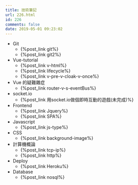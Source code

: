 ```yaml
---
title: 技術筆記
url: 226.html
id: 226
comments: false
date: 2019-05-01 09:23:02
---
```


- Git
  - {%post_link git%}
  - {%post_link git2%}
- Vue-tutorial
  - {%post_link v-html%}
  - {%post_link lifecycle%}
  - {%post_link v-pre-v-cloak-v-once%}
- Vue 的疑難雜症
  - {%post_link router-v-s-eventBus%}
- socket.io
  - {%post_link 用socket.io做個即時互動的遊戲(未完成)%}
- Frontend
  - {%post_link Jquery%}
  - {%post_link SPA%}
- Javascript
  - {%post_link js-type%}
- CSS
  - {%post_link background-image%}
- 計算機概論
  - {%post_link tcp-ip%}
  - {%post_link http%}
- Deploy
  - {%post_link Heroku%}
- Database
  - {%post_link nosql%}
